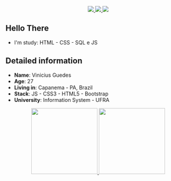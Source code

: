 <div align="center">
    <a target='_blank' href="https://twitter.com/devvvini">
        <img src="https://img.shields.io/badge/Twitter-1DA1F2?style=for-the-badge&logo=twitter&logoColor=white">
    </a>
    <a target='_blank' href="https://instagram.com/pvguedes_">
        <img src="https://img.shields.io/badge/Instagram-E4405F?style=for-the-badge&logo=instagram&logoColor=white">
    </a>
    <a target='_blank' href="https://www.linkedin.com/in/devguedes/">
        <img src="https://img.shields.io/badge/LinkedIn-0077B5?style=for-the-badge&logo=linkedin&logoColor=white">
    </a>
</div>

## Hello There

*  I'm study: HTML - CSS - SQL e JS

## Detailed information
* **Name**: Vinicius Guedes
* **Age**: 27
* **Living in**: Capanema - PA, Brazil
* **Stack**: JS - CSS3 - HTML5 - Bootstrap
* **University**: Information System - UFRA

<div align="center">
  <a href="https://github.com/DevGueds">
  <img height="180em" src="https://github-readme-stats.vercel.app/api?username=DevGueds&show_icons=true&theme=dracula&include_all_commits=true&count_private=true"/>
  <img height="180em" src="https://github-readme-stats.vercel.app/api/top-langs/?username=DevGueds&layout=compact&langs_count=7&theme=dracula"/>
   </a>
</div>
